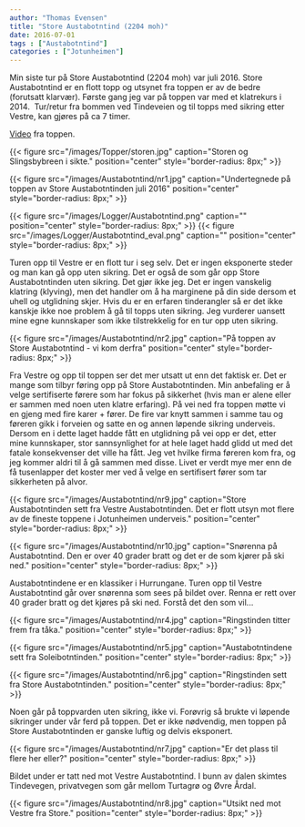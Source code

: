 ```yaml
---
author: "Thomas Evensen"
title: "Store Austabotntind (2204 moh)"
date: 2016-07-01
tags : ["Austabotntind"]
categories : ["Jotunheimen"]
---
```

Min siste tur på Store Austabotntind (2204 moh) var juli 2016. Store Austabotntind er en flott topp og utsynet fra toppen er av de bedre (forutsatt klarvær). Første gang jeg var på toppen var med et klatrekurs i 2014.  Tur/retur fra bommen ved Tindeveien og til topps med sikring etter Vestre, kan gjøres på ca 7 timer.

[Video](https://youtu.be/j0U6CdhO11k) fra toppen.

{{< figure src="/images/Topper/storen.jpg" caption="Storen og Slingsbybreen i sikte." position="center" style="border-radius: 8px;" >}}

{{< figure src="/images/Austabotntind/nr1.jpg" caption="Undertegnede på toppen av Store Austabotntinden juli 2016" position="center" style="border-radius: 8px;" >}}

{{< figure src="/images/Logger/Austabotntind.png" caption="" position="center" style="border-radius: 8px;" >}}
{{< figure src="/images/Logger/Austabotntind_eval.png" caption="" position="center" style="border-radius: 8px;" >}}

Turen opp til Vestre er en flott tur i seg selv. Det er ingen eksponerte steder og man kan gå opp uten sikring. Det er også de som går opp Store Austabotntinden uten sikring. Det gjør ikke jeg. Det er ingen vanskelig klatring (klyving), men det handler om å ha marginene på din side dersom et uhell og utglidning skjer. Hvis du er en erfaren tinderangler så er det ikke kanskje ikke noe problem å gå til topps uten sikring. Jeg vurderer uansett mine egne kunnskaper som ikke tilstrekkelig for en tur opp uten sikring.

{{< figure src="/images/Austabotntind/nr2.jpg" caption="På toppen av Store Austabotntind - vi kom derfra" position="center" style="border-radius: 8px;" >}}

Fra Vestre og opp til toppen ser det mer utsatt ut enn det faktisk er.  Det er mange som tilbyr føring opp på Store Austabotntinden. Min anbefaling er å velge sertifiserte førere som har fokus på sikkerhet (hvis man er alene eller er sammen med noen uten klatre erfaring). På vei ned fra toppen møtte vi en gjeng med fire karer + fører. De fire var knytt sammen i samme tau og føreren gikk i forveien og satte en og annen løpende sikring underveis. Dersom en i dette laget hadde fått en utglidning på vei opp er det, etter mine kunnskaper, stor sannsynlighet for at hele laget hadd glidd ut med det fatale konsekvenser det ville ha fått. Jeg vet hvilke firma føreren kom fra, og jeg kommer aldri til å gå sammen med disse. Livet er verdt mye mer enn de få tusenlapper det koster mer ved å velge en sertifisert fører som tar sikkerheten på alvor.

{{< figure src="/images/Austabotntind/nr9.jpg" caption="Store Austabotntinden sett fra Vestre Austabotntinden. Det er flott utsyn mot flere av de fineste toppene i Jotunheimen underveis." position="center" style="border-radius: 8px;" >}}

{{< figure src="/images/Austabotntind/nr10.jpg" caption="Snørenna på Austabotntind. Den er over 40 grader bratt og det er de som kjører på ski ned." position="center" style="border-radius: 8px;" >}}

Austabotntindene er en klassiker i Hurrungane. Turen opp til Vestre Austabotntind går over snørenna som sees på bildet over. Renna er rett over 40 grader bratt og det kjøres på ski ned. Forstå det den som vil...

{{< figure src="/images/Austabotntind/nr4.jpg" caption="Ringstinden titter frem fra tåka." position="center" style="border-radius: 8px;" >}}

{{< figure src="/images/Austabotntind/nr5.jpg" caption="Austabotntindene sett fra Soleibotntinden." position="center" style="border-radius: 8px;" >}}

{{< figure src="/images/Austabotntind/nr6.jpg" caption="Ringstinden sett fra Store Austabotntinden." position="center" style="border-radius: 8px;" >}}

Noen går på toppvarden uten sikring, ikke vi. Forøvrig så brukte vi løpende sikringer under vår ferd på toppen. Det er ikke nødvendig, men toppen på Store Austabotntinden er ganske luftig og delvis eksponert.  

{{< figure src="/images/Austabotntind/nr7.jpg" caption="Er det plass til flere her eller?" position="center" style="border-radius: 8px;" >}}

Bildet under er tatt ned mot Vestre Austabotntind. I bunn av dalen skimtes Tindevegen, privatvegen som går mellom Turtagrø og Øvre Årdal.

{{< figure src="/images/Austabotntind/nr8.jpg" caption="Utsikt ned mot Vestre fra Store." position="center" style="border-radius: 8px;" >}}
